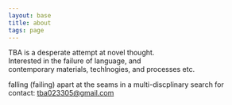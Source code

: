 ```yaml
---
layout: base
title: about
tags: page
---
```


TBA is a desperate attempt at novel thought.  
Interested in the failure of language, and  
contemporary materials, techlnogies, and processes etc.

falling (failing) apart at the seams in a multi-discplinary search for  
contact: tba023305@gmail.com
